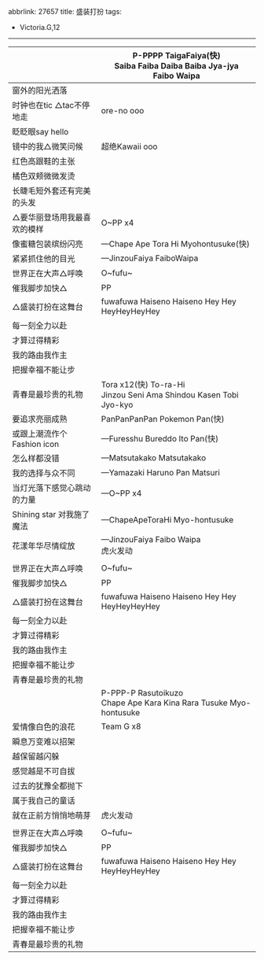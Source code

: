 abbrlink: 27657
title: 盛装打扮
tags:
  - Victoria.G,12
---
|      |P-PPPP TaigaFaiya(快)<br>Saiba Faiba Daiba Baiba Jya-jya<br>Faibo Waipa|
|--|--|
|窗外的阳光洒落|      |
|时钟也在tic △tac不停地走|ore-no ooo|
|眨眨眼say hello|      |
|镜中的我△微笑问候|超绝Kawaii ooo|
|红色高跟鞋的主张|      |
|橘色双颊微微发烫|      |
|长睫毛短外套还有完美的头发|      |
|△要华丽登场用我最喜欢的模样|O~PP x4|
|像蜜糖包装缤纷闪亮|—Chape Ape Tora Hi Myohontusuke(快)|
|紧紧抓住他的目光|—JinzouFaiya FaiboWaipa|
|世界正在大声△呼唤|O~fufu~|
|催我脚步加快△|PP|
|△盛装打扮在这舞台|fuwafuwa Haiseno Haiseno Hey Hey HeyHeyHeyHey|
|每一刻全力以赴|      |
|才算过得精彩|      |
|我的路由我作主|      |
|把握幸福不能让步|      |
|青春是最珍贵的礼物|Tora x12(快) To-ra-Hi<br>Jinzou Seni Ama Shindou Kasen Tobi Jyo-kyo|
|要追求亮丽成熟|PanPanPanPan Pokemon Pan(快)|
|或跟上潮流作个Fashion icon|—Furesshu Bureddo Ito Pan(快)|
|怎么样都没错|—Matsutakako Matsutakako|
|我的选择与众不同|—Yamazaki Haruno Pan Matsuri|
|当灯光落下感觉心跳动的力量|—O~PP x4|
|Shining star 对我施了魔法|—ChapeApeToraHi Myo-hontusuke |
|花漾年华尽情绽放|—JinzouFaiya Faibo Waipa<br>虎火发动|
|      |      |
|世界正在大声△呼唤|O~fufu~|
|催我脚步加快△|PP|
|△盛装打扮在这舞台|fuwafuwa Haiseno Haiseno Hey Hey HeyHeyHeyHey|
|每一刻全力以赴|      |
|才算过得精彩|      |
|我的路由我作主|      |
|把握幸福不能让步|      |
|青春是最珍贵的礼物|      |
|      |P-PPP-P Rasutoikuzo<br>Chape Ape Kara Kina Rara Tusuke Myo-hontusuke|
|爱情像白色的浪花|Team G x8|
|瞬息万变难以招架|      |
|越保留越闪躲|      |
|感觉越是不可自拔|      |
|过去的犹豫全都抛下|      |
|属于我自己的童话|      |
|就在正前方悄悄地萌芽|虎火发动|
|      |      |
|世界正在大声△呼唤|O~fufu~|
|催我脚步加快△|PP|
|△盛装打扮在这舞台|fuwafuwa Haiseno Haiseno Hey Hey HeyHeyHeyHey|
|每一刻全力以赴|      |
|才算过得精彩|      |
|我的路由我作主|      |
|把握幸福不能让步|      |
|青春是最珍贵的礼物|      |